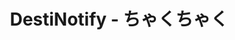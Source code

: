 ---
title: DestiNotify - ちゃくちゃく
description: ユーザーが選択した目的地の駅や停留所に近づいた時にリアルタイムで通知を提供するアプリです。 どのような交通手段を使用していても、目的地に近づくと通知が発生します。 電車、バスでの乗り過ごし防止、手軽にナビゲート！
---
